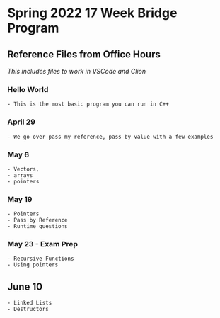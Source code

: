 # Spring 2022 17 Week Bridge Program
## Reference Files from Office Hours
*This includes files to work in VSCode and Clion*
### Hello World
    - This is the most basic program you can run in C++

### April 29
    - We go over pass my reference, pass by value with a few examples

### May 6
    - Vectors, 
    - arrays
    - pointers

### May 19
    - Pointers
    - Pass by Reference
    - Runtime questions

### May 23 - Exam Prep
    - Recursive Functions
    - Using pointers

## June 10 
    - Linked Lists
    - Destructors
